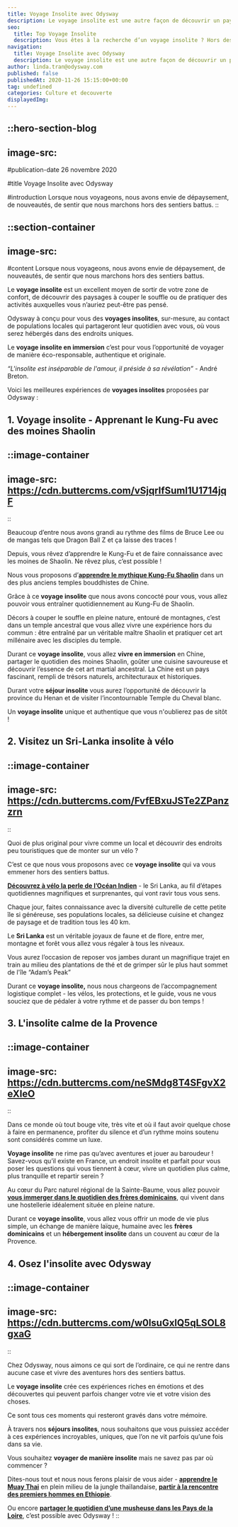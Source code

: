 ```yaml
---
title: Voyage Insolite avec Odysway
description: Le voyage insolite est une autre façon de découvrir un pays ou une région. Hors des sentiers battus, en train ou en vélo, découvrez le monde de manière insolite.
seo:
  title: Top Voyage Insolite
  description: Vous êtes à la recherche d’un voyage insolite ? Hors des sentiers battus, en train ou en vélo, découvrez le monde de manière insolite avec Odysway
navigation:
  title: Voyage Insolite avec Odysway
  description: Le voyage insolite est une autre façon de découvrir un pays ou une région. Hors des sentiers battus, en train ou en vélo, découvrez le monde de manière insolite.
author: linda.tran@odysway.com
published: false
publishedAt: 2020-11-26 15:15:00+00:00
tag: undefined
categories: Culture et decouverte
displayedImg: 
---
```


::hero-section-blog
---
image-src: 
---
#publication-date
26 novembre 2020

#title
Voyage Insolite avec Odysway

#introduction
Lorsque nous voyageons, nous avons envie de dépaysement, de nouveautés, de sentir que nous marchons hors des sentiers battus.
::

::section-container
---
image-src: 
---
#content
Lorsque nous voyageons, nous avons envie de dépaysement, de nouveautés, de sentir que nous marchons hors des sentiers battus.

Le **voyage insolite** est un excellent moyen de sortir de votre zone de confort, de découvrir des paysages à couper le souffle ou de pratiquer des activités auxquelles vous n’auriez peut-être pas pensé. 

Odysway à conçu pour vous des **voyages insolites**, sur-mesure, au contact de populations locales qui partageront leur quotidien avec vous, où vous serez hébergés dans des endroits uniques.

Le **voyage insolite en immersion** c’est pour vous l’opportunité de voyager de manière éco-responsable, authentique et originale.

_“L'insolite est inséparable de l'amour, il préside à sa révélation”_ - André Breton.

Voici les meilleures expériences de **voyages insolites** proposées par Odysway :

## **1\. Voyage insolite - Apprenant le Kung-Fu avec des moines Shaolin**

::image-container
---
image-src: https://cdn.buttercms.com/vSjqrIfSuml1U1714jqF
---
::

Beaucoup d’entre nous avons grandi au rythme des films de Bruce Lee ou de mangas tels que Dragon Ball Z et ça laisse des traces !

Depuis, vous rêvez d’apprendre le Kung-Fu et de faire connaissance avec les moines de Shaolin. Ne rêvez plus, c’est possible !

Nous vous proposons d’[**apprendre le mythique Kung-Fu Shaolin**](https://odysway.com/voyages/kung-fu-temple-shaolin-chine?utm_source=SEO&utm_medium=thematique&utm_campaign=voyageinsolite) dans un des plus anciens temples bouddhistes de Chine.

Grâce à ce **voyage insolite** que nous avons concocté pour vous, vous allez pouvoir vous entraîner quotidiennement au Kung-Fu de Shaolin.

Décors à couper le souffle en pleine nature, entouré de montagnes, c’est dans un temple ancestral que vous allez vivre une expérience hors du commun : être entraîné par un véritable maître Shaolin et pratiquer cet art millénaire avec les disciples du temple.

Durant ce **voyage insolite**, vous allez **vivre en immersion** en Chine, partager le quotidien des moines Shaolin, goûter une cuisine savoureuse et découvrir l’essence de cet art martial ancestral. La Chine est un pays fascinant, rempli de trésors naturels, architecturaux et historiques.

Durant votre **séjour insolite** vous aurez l’opportunité de découvrir la province du Henan et de visiter l’incontournable Temple du Cheval blanc.

Un **voyage insolite** unique et authentique que vous n'oublierez pas de sitôt !

## 2\. Visitez un Sri-Lanka insolite à vélo

::image-container
---
image-src: https://cdn.buttercms.com/FvfEBxuJSTe2ZPanzzrn
---
::  

Quoi de plus original pour vivre comme un local et découvrir des endroits peu touristiques que de monter sur un vélo ?

C’est ce que nous vous proposons avec ce **voyage insolite** qui va vous emmener hors des sentiers battus.

[**Découvrez à vélo la perle de l’Océan Indien**](https://odysway.com/voyages/voyage-velo-sri-lanka?utm_source=SEO&utm_medium=thematique&utm_campaign=voyageinsolite) - le Sri Lanka, au fil d’étapes quotidiennes magnifiques et surprenantes, qui vont ravir tous vous sens. 

Chaque jour, faites connaissance avec la diversité culturelle de cette petite île si généreuse, ses populations locales, sa délicieuse cuisine et changez de paysage et de tradition tous les 40 km.

Le **Sri Lanka** est un véritable joyaux de faune et de flore, entre mer, montagne et forêt vous allez vous régaler à tous les niveaux.

Vous aurez l’occasion de reposer vos jambes durant un magnifique trajet en train au milieu des plantations de thé et de grimper sûr le plus haut sommet de l'île “Adam’s Peak”

Durant ce **voyage insolite,** nous nous chargeons de l’accompagnement logistique complet - les vélos, les protections, et le guide, vous ne vous souciez que de pédaler à votre rythme et de passer du bon temps !

## 3\. L'insolite calme de la Provence

::image-container
---
image-src: https://cdn.buttercms.com/neSMdg8T4SFgvX2eXIeO
---
::

Dans ce monde où tout bouge vite, très vite et où il faut avoir quelque chose à faire en permanence, profiter du silence et d’un rythme moins soutenu sont considérés comme un luxe.

**Voyage insolite** ne rime pas qu’avec aventures et jouer au baroudeur ! Savez-vous qu’il existe en France, un endroit insolite et parfait pour vous poser les questions qui vous tiennent à cœur, vivre un quotidien plus calme, plus tranquille et repartir serein ?

Au cœur du Parc naturel régional de la Sainte-Baume, vous allez pouvoir [**vous immerger dans le quotidien des frères dominicains**](https://odysway.com/voyages/voyage-provence-monastique?utm_source=SEO&utm_medium=thematique&utm_campaign=voyageinsolite), qui vivent dans une hostellerie idéalement située en pleine nature.

Durant ce **voyage insolite**, vous allez vous offrir un mode de vie plus simple, un échange de manière laïque, humaine avec les **frères dominicains** et un **hébergement insolite** dans un couvent au cœur de la Provence.

## 4\. Osez l'insolite avec Odysway

::image-container
---
image-src: https://cdn.buttercms.com/w0lsuGxlQ5qLSOL8gxaG
---
::

Chez Odysway, nous aimons ce qui sort de l’ordinaire, ce qui ne rentre dans aucune case et vivre des aventures hors des sentiers battus.

Le **voyage insolite** crée ces expériences riches en émotions et des découvertes qui peuvent parfois changer votre vie et votre vision des choses.

Ce sont tous ces moments qui resteront gravés dans votre mémoire.

À travers nos **séjours insolites**, nous souhaitons que vous puissiez accéder à ces expériences incroyables, uniques, que l’on ne vit parfois qu’une fois dans sa vie.

Vous souhaitez **voyager de manière insolite** mais ne savez pas par où commencer ?

Dites-nous tout et nous nous ferons plaisir de vous aider - [**apprendre le Muay Thai**](https://odysway.com/voyages/boxez-dans-les-rizieres-en-thailande?utm_source=SEO&utm_medium=thematique&utm_campaign=voyageinsolite) en plein milieu de la jungle thaïlandaise, [**partir à la rencontre des premiers hommes en Ethiopie**](https://odysway.com/voyages/voyage-ethiopie-vallee-omo-surma?utm_source=SEO&utm_medium=thematique&utm_campaign=voyageinsolite).

Ou encore [**partager le quotidien d’une musheuse dans les Pays de la Loire**](https://odysway.com/voyages/immersion-musheuse-PaysdelaLoire?utm_source=SEO&utm_medium=thematique&utm_campaign=voyageinsolite), c’est possible avec Odysway !
::
